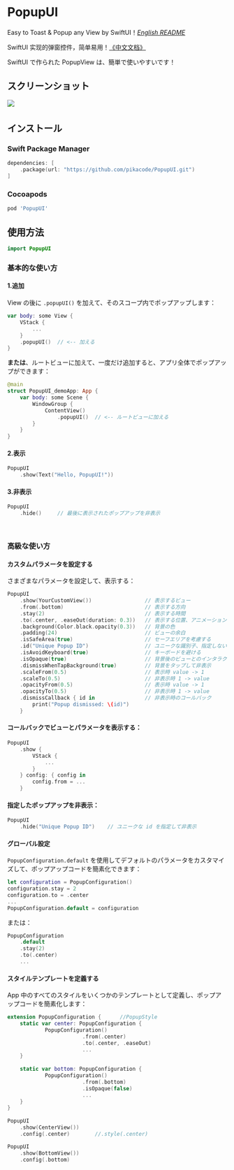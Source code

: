 # PopupUI
Easy to Toast & Popup any View by SwiftUI！[*English README*](README.md)

SwiftUI 实现的弹窗控件，简单易用！[《中文文档》](README_CN.md)

SwiftUI で作られた PopupView は、簡単で使いやすいです！



## スクリーンショット
![](Screenshot/1.gif)
　　
　　
　　
## インストール

### Swift Package Manager

```swift
dependencies: [
    .package(url: "https://github.com/pikacode/PopupUI.git")
]
```


### Cocoapods

```ruby
pod 'PopupUI'
```

  

## 使用方法
```swift
import PopupUI
```

### 基本的な使い方

#### 1.追加
View の後に `.popupUI()` を加えて、そのスコープ内でポップアップします：
```swift
var body: some View {
    VStack {
        ...
    }
    .popupUI()  // <-- 加える
}
```
**または**、ルートビューに加えて、一度だけ追加すると、アプリ全体でポップアップができます：
```swift
@main
struct PopupUI_demoApp: App {
    var body: some Scene {
        WindowGroup {
            ContentView()
                .popupUI()  // <-- ルートビューに加える
        }
    }
}
```

#### 2.表示
```swift
PopupUI
    .show(Text("Hello, PopupUI!"))
```


#### 3.非表示
```swift
PopupUI
    .hide()     // 最後に表示されたポップアップを非表示　 
```


​    
### 高級な使い方
#### カスタムパラメータを設定する
さまざまなパラメータを設定して、表示する：
```swift
PopupUI
    .show(YourCustomView())                 // 表示するビュー
    .from(.bottom)                          // 表示する方向
    .stay(2)                                // 表示する時間
    .to(.center, .easeOut(duration: 0.3))   // 表示する位置、アニメーション
    .background(Color.black.opacity(0.3))   // 背景の色
    .padding(24)                            // ビューの余白
    .isSafeArea(true)                       // セーフエリアを考慮する
    .id("Unique Popup ID")                  // ユニークな識別子、指定しない場合、デフォルトで同じ id が使用されるため、一度に 1 つのポップアップのみが表示され、異なる id を設定すると複数のポップアップを同時に表示できます
    .isAvoidKeyboard(true)                  // キーボードを避ける
    .isOpaque(true)                         // 背景後のビューとのインタラクションを防ぐ
    .dismissWhenTapBackground(true)         // 背景をタップして非表示
    .scaleFrom(0.5)                         // 表示時 value -> 1
    .scaleTo(0.5)                           // 非表示時 1 -> value
    .opacityFrom(0.5)                       // 表示時 value -> 1
    .opacityTo(0.5)                         // 非表示時 1 -> value
    .dismissCallback { id in                // 非表示時のコールバック
        print("Popup dismissed: \(id)")
    }
```

#### コールバックでビューとパラメータを表示する：
```swift
PopupUI
    .show {
        VStack {
            ...
        }
    } config: { config in
        config.from = ...
    }
```

#### 指定したポップアップを非表示：
```swift
PopupUI
    .hide("Unique Popup ID")    // ユニークな id を指定して非表示
```

  

#### グローバル設定
`PopupConfiguration.default` を使用してデフォルトのパラメータをカスタマイズして、ポップアップコードを簡素化できます：
```swift
let configuration = PopupConfiguration()
configuration.stay = 2
configuration.to = .center
...
PopupConfiguration.default = configuration
```
または：
```swift
PopupConfiguration
    .default
    .stay(2)
    .to(.center)
    ...
```
  
    
    
#### スタイルテンプレートを定義する
App 中のすべてのスタイルをいくつかのテンプレートとして定義し、ポップアップコードを簡素化します：

```swift
extension PopupConfiguration {      //PopupStyle
    static var center: PopupConfiguration {
            PopupConfiguration()
                        .from(.center)
                        .to(.center, .easeOut)
                        ...
    }
    
    static var bottom: PopupConfiguration {
            PopupConfiguration()
                        .from(.bottom)
                        .isOpaque(false)
                        ...                                    
    }
}
                                    
PopupUI
    .show(CenterView())
    .config(.center)        //.style(.center)

PopupUI
    .show(BottomView())
    .config(.bottom)
```
